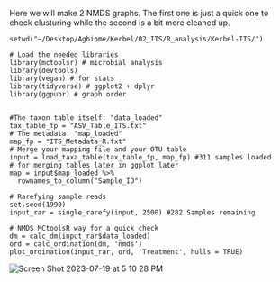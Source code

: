 Here we will make 2 NMDS graphs. The first one is just a quick one to check clusturing while the second is a bit more cleaned up. 

```
setwd("~/Desktop/Agbiome/Kerbel/02_ITS/R_analysis/Kerbel-ITS/")

# Load the needed libraries
library(mctoolsr) # microbial analysis
library(devtools)
library(vegan) # for stats
library(tidyverse) # ggplot2 + dplyr
library(ggpubr) # graph order


#The taxon table itself: "data_loaded"
tax_table_fp = "ASV_Table_ITS.txt"
# The metadata: "map_loaded"
map_fp = "ITS_Metadata_R.txt"
# Merge your mapping file and your OTU table
input = load_taxa_table(tax_table_fp, map_fp) #311 samples loaded
# for merging tables later in ggplot later
map = input$map_loaded %>% 
  rownames_to_column("Sample_ID")

# Rarefying sample reads
set.seed(1990)
input_rar = single_rarefy(input, 2500) #282 Samples remaining

# NMDS MCtoolsR way for a quick check
dm = calc_dm(input_rar$data_loaded)
ord = calc_ordination(dm, 'nmds')
plot_ordination(input_rar, ord, 'Treatment', hulls = TRUE)
```

![Screen Shot 2023-07-19 at 5 10 28 PM](https://github.com/LadyGrant/Kerbel/assets/95941680/fec78b09-7e3c-4906-98fe-dd36dceb7242)


